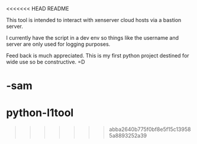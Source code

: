<<<<<<< HEAD
README

This tool is intended to interact with xenserver cloud hosts via a bastion 
server.

I currently have the script in a dev env so things like the username and server
are only used for logging purposes.

Feed back is much appreciated. This is my first python project destined for
wide use so be constructive. =D

-sam
=======
python-l1tool
=============
>>>>>>> abba2640b775f0bf8e5f15c139585a8893252a39
